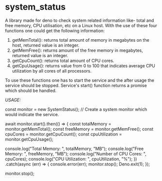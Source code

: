 # system_status
A library made for deno to check system related information like- total and free memory, CPU utilisation, etc on a Linux host.
With the use of these four functions one could get the following information:
1) getMemTotal(): returns total amount of memory in megabytes on the host, returned value is an integer.
2) getMemFree(): returns amount of the free memory in megabytes, returned value is an integer.
3) getCpuCount(): returns total amount of CPU cores.
4) getCpuUsage(): returns value from 0 to 100 that indicates average CPU utilization by all cores of all processors.

To use these functions one has to start the service and the after usage the service should be stopped. Service's start() function returns a promise which should be handled.

*USAGE:*

const monitor = new SystemStatus(); // Create a system monitor which would indicate the service.

await monitor.start().then(() => {
  const totalMemory = monitor.getMemTotal();
  const freeMemory = monitor.getMemFree();
  const cpuCores = monitor.getCpuCount();
  const cpuUtilization = monitor.getCpuUsage();

  console.log("Total Memory: ", totalMemory, "MB");
  console.log("Free Memory: ", freeMemory, "MB");
  console.log("Number of CPU Cores: ", cpuCores);
  console.log("CPU Utilization: ", cpuUtilization, "%");
})
  .catch(async (err) => {
    console.error(err);
    monitor.stop();
    Deno.exit(1);
  });

monitor.stop();
